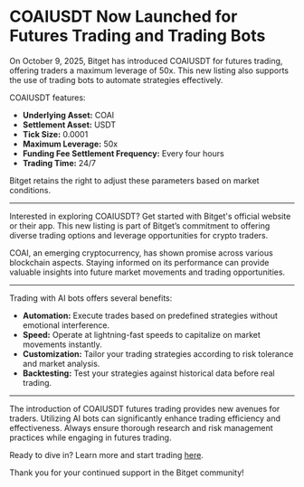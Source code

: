 # COAIUSDT Now Launched for Futures Trading and Trading Bots

On October 9, 2025, Bitget has introduced COAIUSDT for futures trading, offering traders a maximum leverage of 50x. This new listing also supports the use of trading bots to automate strategies effectively.

COAIUSDT features:
- **Underlying Asset:** COAI
- **Settlement Asset:** USDT
- **Tick Size:** 0.0001
- **Maximum Leverage:** 50x
- **Funding Fee Settlement Frequency:** Every four hours
- **Trading Time:** 24/7

Bitget retains the right to adjust these parameters based on market conditions.

---

Interested in exploring COAIUSDT? Get started with Bitget's official website or their app. This new listing is part of Bitget’s commitment to offering diverse trading options and leverage opportunities for crypto traders.

COAI, an emerging cryptocurrency, has shown promise across various blockchain aspects. Staying informed on its performance can provide valuable insights into future market movements and trading opportunities.

---

Trading with AI bots offers several benefits:
- **Automation:** Execute trades based on predefined strategies without emotional interference.
- **Speed:** Operate at lightning-fast speeds to capitalize on market movements instantly.
- **Customization:** Tailor your trading strategies according to risk tolerance and market analysis.
- **Backtesting:** Test your strategies against historical data before real trading.

---

The introduction of COAIUSDT futures trading provides new avenues for traders. Utilizing AI bots can significantly enhance trading efficiency and effectiveness. Always ensure thorough research and risk management practices while engaging in futures trading.

Ready to dive in? Learn more and start trading [here](https://chain-base.xyz/coaiusdt-now-launched-for-futures-trading-and-trading-bots).

Thank you for your continued support in the Bitget community!